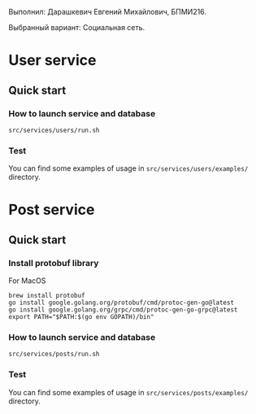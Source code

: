 Выполнил: Дарашкевич Евгений Михайлович, БПМИ216.

Выбранный вариант: Социальная сеть.

# User service

## Quick start

### How to launch service and database

```
src/services/users/run.sh
```

### Test

You can find some examples of usage in `src/services/users/examples/` directory.

# Post service

## Quick start

### Install protobuf library

For MacOS
```
brew install protobuf
go install google.golang.org/protobuf/cmd/protoc-gen-go@latest
go install google.golang.org/grpc/cmd/protoc-gen-go-grpc@latest
export PATH="$PATH:$(go env GOPATH)/bin"
```

### How to launch service and database

```
src/services/posts/run.sh
```

### Test

You can find some examples of usage in `src/services/posts/examples/` directory.
